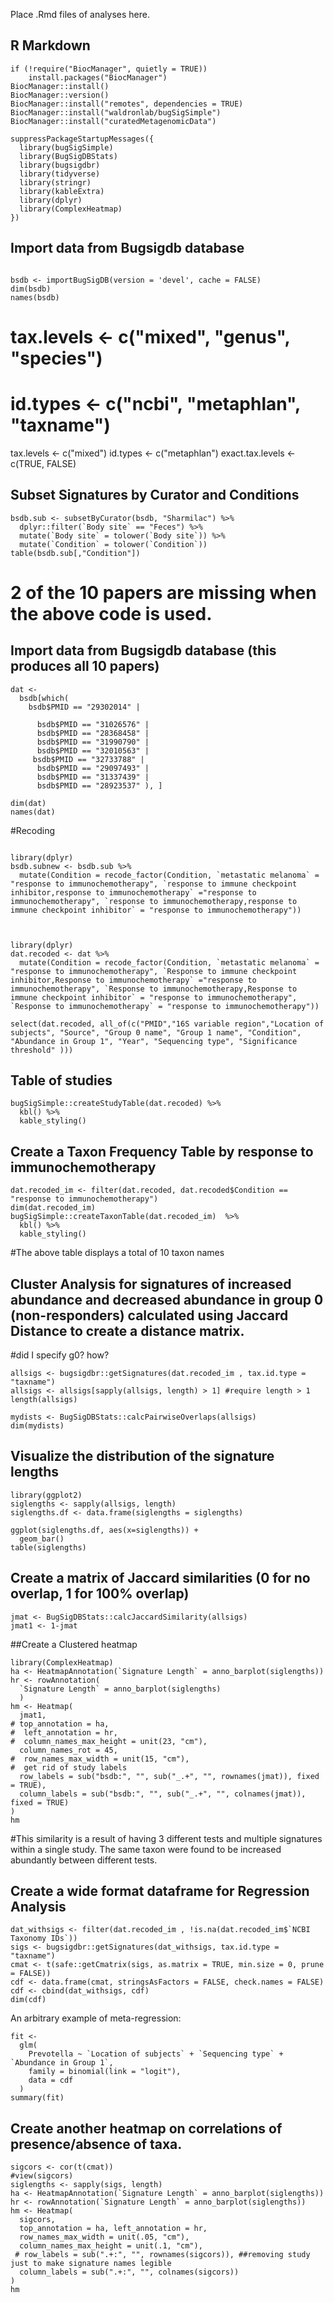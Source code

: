 Place .Rmd files of analyses here.
## R Markdown

```{r, message=FALSE, eval=FALSE}
if (!require("BiocManager", quietly = TRUE))
    install.packages("BiocManager")
BiocManager::install()
BiocManager::version()
BiocManager::install("remotes", dependencies = TRUE)
BiocManager::install("waldronlab/bugSigSimple")
BiocManager::install("curatedMetagenomicData")
```
```{r}
suppressPackageStartupMessages({
  library(bugSigSimple)
  library(BugSigDBStats)
  library(bugsigdbr)
  library(tidyverse)
  library(stringr)
  library(kableExtra)
  library(dplyr)
  library(ComplexHeatmap)
})
```
## Import data from Bugsigdb database

```{r}

bsdb <- importBugSigDB(version = 'devel', cache = FALSE)
dim(bsdb)
names(bsdb)
```


# tax.levels <- c("mixed", "genus", "species")
# id.types <- c("ncbi", "metaphlan", "taxname")
tax.levels <- c("mixed")
id.types <- c("metaphlan")
exact.tax.levels <- c(TRUE, FALSE)


## Subset Signatures by Curator and Conditions

```{r}
bsdb.sub <- subsetByCurator(bsdb, "Sharmilac") %>%
  dplyr::filter(`Body site` == "Feces") %>%
  mutate(`Body site` = tolower(`Body site`)) %>%
  mutate(`Condition` = tolower(`Condition`))
table(bsdb.sub[,"Condition"])
```
# 2 of the 10 papers are missing when the above code is used. 

## Import data from Bugsigdb database (this produces all 10 papers)
```{r, messages=FALSE}
dat <-
  bsdb[which(
    bsdb$PMID == "29302014" |
    
      bsdb$PMID == "31026576" |
      bsdb$PMID == "28368458" |
      bsdb$PMID == "31990790" |
      bsdb$PMID == "32010563" |
     bsdb$PMID == "32733788" |
      bsdb$PMID == "29097493" |
      bsdb$PMID == "31337439" |
      bsdb$PMID == "28923537" ), ]

dim(dat)
names(dat)
```
#Recoding
```{r}

library(dplyr)
bsdb.subnew <- bsdb.sub %>% 
  mutate(Condition = recode_factor(Condition, `metastatic melanoma` = "response to immunochemotherapy", `response to immune checkpoint inhibitor,response to immunochemotherapy` ="response to immunochemotherapy", `response to immunochemotherapy,response to immune checkpoint inhibitor` = "response to immunochemotherapy"))



library(dplyr)
dat.recoded <- dat %>% 
  mutate(Condition = recode_factor(Condition, `metastatic melanoma` = "response to immunochemotherapy", `Response to immune checkpoint inhibitor,Response to immunochemotherapy` ="response to immunochemotherapy", `Response to immunochemotherapy,Response to immune checkpoint inhibitor` = "response to immunochemotherapy", `Response to immunochemotherapy` = "response to immunochemotherapy"))

select(dat.recoded, all_of(c("PMID","16S variable region","Location of subjects", "Source", "Group 0 name", "Group 1 name", "Condition",  "Abundance in Group 1", "Year", "Sequencing type", "Significance threshold" )))

```

## Table of studies
```{r}
bugSigSimple::createStudyTable(dat.recoded) %>%
  kbl() %>%
  kable_styling()
```

## Create a Taxon Frequency Table by response to immunochemotherapy
```{r}
dat.recoded_im <- filter(dat.recoded, dat.recoded$Condition == "response to immunochemotherapy") 
dim(dat.recoded_im)
bugSigSimple::createTaxonTable(dat.recoded_im)  %>%
  kbl() %>%
  kable_styling()
```
#The above table displays a total of 10 taxon names

## Cluster Analysis for signatures of increased abundance and decreased abundance in group 0 (non-responders) calculated using Jaccard Distance to create a distance matrix.

#did I specify g0? how?

```{r}
allsigs <- bugsigdbr::getSignatures(dat.recoded_im , tax.id.type = "taxname")
allsigs <- allsigs[sapply(allsigs, length) > 1] #require length > 1
length(allsigs)

mydists <- BugSigDBStats::calcPairwiseOverlaps(allsigs)
dim(mydists)
```

## Visualize the distribution of the signature lengths

```{r}
library(ggplot2)
siglengths <- sapply(allsigs, length)
siglengths.df <- data.frame(siglengths = siglengths)

ggplot(siglengths.df, aes(x=siglengths)) +
  geom_bar()
table(siglengths)
```

## Create a matrix of Jaccard similarities (0 for no overlap, 1 for 100% overlap)
```{r}
jmat <- BugSigDBStats::calcJaccardSimilarity(allsigs)
jmat1 <- 1-jmat
```
##Create a Clustered heatmap
```{r, fig.width=8.5, fig.height=11}
library(ComplexHeatmap)
ha <- HeatmapAnnotation(`Signature Length` = anno_barplot(siglengths))
hr <- rowAnnotation(
  `Signature Length` = anno_barplot(siglengths)
  )
hm <- Heatmap(
  jmat1,
# top_annotation = ha,
#  left_annotation = hr,
#  column_names_max_height = unit(23, "cm"),
  column_names_rot = 45,
#  row_names_max_width = unit(15, "cm"),
#  get rid of study labels
  row_labels = sub("bsdb:", "", sub("_.+", "", rownames(jmat)), fixed = TRUE),  
  column_labels = sub("bsdb:", "", sub("_.+", "", colnames(jmat)), fixed = TRUE)
)
hm
```
#This similarity is a result of having 3 different tests and multiple signatures within a single study. The same taxon were found to be increased abundantly between different tests. 

## Create a wide format dataframe for Regression Analysis
```{r}
dat_withsigs <- filter(dat.recoded_im , !is.na(dat.recoded_im$`NCBI Taxonomy IDs`))
sigs <- bugsigdbr::getSignatures(dat_withsigs, tax.id.type = "taxname")
cmat <- t(safe::getCmatrix(sigs, as.matrix = TRUE, min.size = 0, prune = FALSE))
cdf <- data.frame(cmat, stringsAsFactors = FALSE, check.names = FALSE)
cdf <- cbind(dat_withsigs, cdf)
dim(cdf)
```
An arbitrary example of meta-regression:

```{r}
fit <-
  glm(
    Prevotella ~ `Location of subjects` + `Sequencing type` + `Abundance in Group 1`,
    family = binomial(link = "logit"),
    data = cdf
  )
summary(fit)
```

## Create another heatmap on correlations of presence/absence of taxa.
```{r}
sigcors <- cor(t(cmat))
#view(sigcors)
siglengths <- sapply(sigs, length)
ha <- HeatmapAnnotation(`Signature Length` = anno_barplot(siglengths))
hr <- rowAnnotation(`Signature Length` = anno_barplot(siglengths))
hm <- Heatmap(
  sigcors,
  top_annotation = ha, left_annotation = hr,
  row_names_max_width = unit(.05, "cm"),
  column_names_max_height = unit(.1, "cm"),
 # row_labels = sub(".+:", "", rownames(sigcors)), ##removing study just to make signature names legible
  column_labels = sub(".+:", "", colnames(sigcors))
)
hm
```
